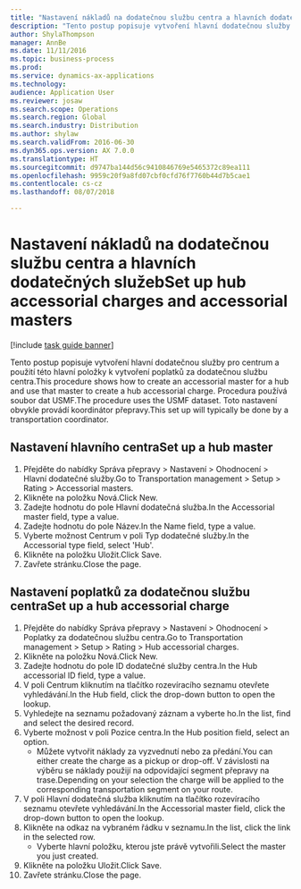 ```yaml
--- 
title: "Nastavení nákladů na dodatečnou službu centra a hlavních dodatečných služeb"
description: "Tento postup popisuje vytvoření hlavní dodatečnou služby pro centrum a použití této hlavní položky k vytvoření poplatků za dodatečnou službu centra."
author: ShylaThompson
manager: AnnBe
ms.date: 11/11/2016
ms.topic: business-process
ms.prod: 
ms.service: dynamics-ax-applications
ms.technology: 
audience: Application User
ms.reviewer: josaw
ms.search.scope: Operations
ms.search.region: Global
ms.search.industry: Distribution
ms.author: shylaw
ms.search.validFrom: 2016-06-30
ms.dyn365.ops.version: AX 7.0.0
ms.translationtype: HT
ms.sourcegitcommit: d9747ba144d56c9410846769e5465372c89ea111
ms.openlocfilehash: 9959c20f9a8fd07cbf0cfd76f7760b44d7b5cae1
ms.contentlocale: cs-cz
ms.lasthandoff: 08/07/2018

---
```

# <a name="set-up-hub-accessorial-charges-and-accessorial-masters"></a><span data-ttu-id="7fd2b-103">Nastavení nákladů na dodatečnou službu centra a hlavních dodatečných služeb</span><span class="sxs-lookup"><span data-stu-id="7fd2b-103">Set up hub accessorial charges and accessorial masters</span></span>

[!include [task guide banner](../../includes/task-guide-banner.md)]

<span data-ttu-id="7fd2b-104">Tento postup popisuje vytvoření hlavní dodatečnou služby pro centrum a použití této hlavní položky k vytvoření poplatků za dodatečnou službu centra.</span><span class="sxs-lookup"><span data-stu-id="7fd2b-104">This procedure shows how to create an accessorial master for a hub and use that master to create a hub accessorial charge.</span></span> <span data-ttu-id="7fd2b-105">Procedura používá soubor dat USMF.</span><span class="sxs-lookup"><span data-stu-id="7fd2b-105">The procedure uses the USMF dataset.</span></span> <span data-ttu-id="7fd2b-106">Toto nastavení obvykle provádí koordinátor přepravy.</span><span class="sxs-lookup"><span data-stu-id="7fd2b-106">This set up will typically be done by a transportation coordinator.</span></span>


## <a name="set-up-a-hub-master"></a><span data-ttu-id="7fd2b-107">Nastavení hlavního centra</span><span class="sxs-lookup"><span data-stu-id="7fd2b-107">Set up a hub master</span></span>
1. <span data-ttu-id="7fd2b-108">Přejděte do nabídky Správa přepravy > Nastavení > Ohodnocení > Hlavní dodatečné služby.</span><span class="sxs-lookup"><span data-stu-id="7fd2b-108">Go to Transportation management > Setup > Rating > Accessorial masters.</span></span>
2. <span data-ttu-id="7fd2b-109">Klikněte na položku Nová.</span><span class="sxs-lookup"><span data-stu-id="7fd2b-109">Click New.</span></span>
3. <span data-ttu-id="7fd2b-110">Zadejte hodnotu do pole Hlavní dodatečná služba.</span><span class="sxs-lookup"><span data-stu-id="7fd2b-110">In the Accessorial master field, type a value.</span></span>
4. <span data-ttu-id="7fd2b-111">Zadejte hodnotu do pole Název.</span><span class="sxs-lookup"><span data-stu-id="7fd2b-111">In the Name field, type a value.</span></span>
5. <span data-ttu-id="7fd2b-112">Vyberte možnost Centrum v poli Typ dodatečné služby.</span><span class="sxs-lookup"><span data-stu-id="7fd2b-112">In the Accessorial type field, select 'Hub'.</span></span>
6. <span data-ttu-id="7fd2b-113">Klikněte na položku Uložit.</span><span class="sxs-lookup"><span data-stu-id="7fd2b-113">Click Save.</span></span>
7. <span data-ttu-id="7fd2b-114">Zavřete stránku.</span><span class="sxs-lookup"><span data-stu-id="7fd2b-114">Close the page.</span></span>

## <a name="set-up-a-hub-accessorial-charge"></a><span data-ttu-id="7fd2b-115">Nastavení poplatků za dodatečnou službu centra</span><span class="sxs-lookup"><span data-stu-id="7fd2b-115">Set up a hub accessorial charge</span></span>
1. <span data-ttu-id="7fd2b-116">Přejděte do nabídky Správa přepravy > Nastavení > Ohodnocení > Poplatky za dodatečnou službu centra.</span><span class="sxs-lookup"><span data-stu-id="7fd2b-116">Go to Transportation management > Setup > Rating > Hub accessorial charges.</span></span>
2. <span data-ttu-id="7fd2b-117">Klikněte na položku Nová.</span><span class="sxs-lookup"><span data-stu-id="7fd2b-117">Click New.</span></span>
3. <span data-ttu-id="7fd2b-118">Zadejte hodnotu do pole ID dodatečné služby centra.</span><span class="sxs-lookup"><span data-stu-id="7fd2b-118">In the Hub accessorial ID field, type a value.</span></span>
4. <span data-ttu-id="7fd2b-119">V poli Centrum kliknutím na tlačítko rozevíracího seznamu otevřete vyhledávání.</span><span class="sxs-lookup"><span data-stu-id="7fd2b-119">In the Hub field, click the drop-down button to open the lookup.</span></span>
5. <span data-ttu-id="7fd2b-120">Vyhledejte na seznamu požadovaný záznam a vyberte ho.</span><span class="sxs-lookup"><span data-stu-id="7fd2b-120">In the list, find and select the desired record.</span></span>
6. <span data-ttu-id="7fd2b-121">Vyberte možnost v poli Pozice centra.</span><span class="sxs-lookup"><span data-stu-id="7fd2b-121">In the Hub position field, select an option.</span></span>
    * <span data-ttu-id="7fd2b-122">Můžete vytvořit náklady za vyzvednutí nebo za předání.</span><span class="sxs-lookup"><span data-stu-id="7fd2b-122">You can either create the charge as a pickup or drop-off.</span></span> <span data-ttu-id="7fd2b-123">V závislosti na výběru se náklady použijí na odpovídající segment přepravy na trase.</span><span class="sxs-lookup"><span data-stu-id="7fd2b-123">Depending on your selection the charge will be applied to the corresponding transportation segment on your route.</span></span>  
7. <span data-ttu-id="7fd2b-124">V poli Hlavní dodatečná služba kliknutím na tlačítko rozevíracího seznamu otevřete vyhledávání.</span><span class="sxs-lookup"><span data-stu-id="7fd2b-124">In the Accessorial master field, click the drop-down button to open the lookup.</span></span>
8. <span data-ttu-id="7fd2b-125">Klikněte na odkaz na vybraném řádku v seznamu.</span><span class="sxs-lookup"><span data-stu-id="7fd2b-125">In the list, click the link in the selected row.</span></span>
    * <span data-ttu-id="7fd2b-126">Vyberte hlavní položku, kterou jste právě vytvořili.</span><span class="sxs-lookup"><span data-stu-id="7fd2b-126">Select the master you just created.</span></span>  
9. <span data-ttu-id="7fd2b-127">Klikněte na položku Uložit.</span><span class="sxs-lookup"><span data-stu-id="7fd2b-127">Click Save.</span></span>
10. <span data-ttu-id="7fd2b-128">Zavřete stránku.</span><span class="sxs-lookup"><span data-stu-id="7fd2b-128">Close the page.</span></span>


